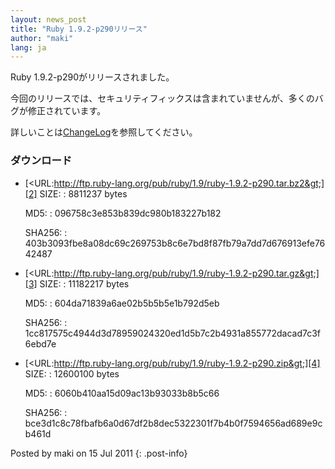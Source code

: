 ```yaml
---
layout: news_post
title: "Ruby 1.9.2-p290リリース"
author: "maki"
lang: ja
---
```


Ruby 1.9.2-p290がリリースされました。

今回のリリースでは、セキュリティフィックスは含まれていませんが、多くのバグが修正されています。

詳しいことは[ChangeLog][1]を参照してください。

### ダウンロード

* [&lt;URL:http://ftp.ruby-lang.org/pub/ruby/1.9/ruby-1.9.2-p290.tar.bz2&gt;][2]
  SIZE:
  : 8811237 bytes

  MD5:
  : 096758c3e853b839dc980b183227b182

  SHA256:
  : 403b3093fbe8a08dc69c269753b8c6e7bd8f87fb79a7dd7d676913efe7642487

* [&lt;URL:http://ftp.ruby-lang.org/pub/ruby/1.9/ruby-1.9.2-p290.tar.gz&gt;][3]
  SIZE:
  : 11182217 bytes

  MD5:
  : 604da71839a6ae02b5b5b5e1b792d5eb

  SHA256:
  : 1cc817575c4944d3d78959024320ed1d5b7c2b4931a855772dacad7c3f6ebd7e

* [&lt;URL:http://ftp.ruby-lang.org/pub/ruby/1.9/ruby-1.9.2-p290.zip&gt;][4]
  SIZE:
  : 12600100 bytes

  MD5:
  : 6060b410aa15d09ac13b93033b8b5c66

  SHA256:
  : bce3d1c8c78fbafb6a0d67df2b8dec5322301f7b4b0f7594656ad689e9cb461d

Posted by maki on 15 Jul 2011
{: .post-info}



[1]: http://svn.ruby-lang.org/repos/ruby/tags/v1_9_2_290/ChangeLog 
[2]: http://ftp.ruby-lang.org/pub/ruby/1.9/ruby-1.9.2-p290.tar.bz2 
[3]: http://ftp.ruby-lang.org/pub/ruby/1.9/ruby-1.9.2-p290.tar.gz 
[4]: http://ftp.ruby-lang.org/pub/ruby/1.9/ruby-1.9.2-p290.zip 

